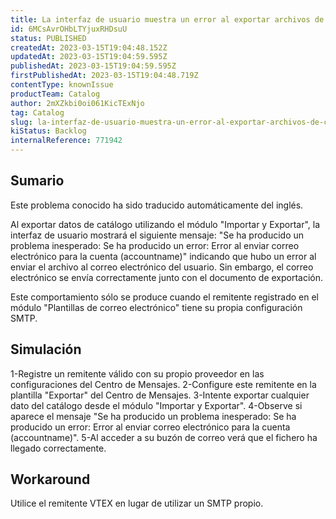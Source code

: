 ```yaml
---
title: La interfaz de usuario muestra un error al exportar archivos de catálogo si el remitente de la plantilla de correo electrónico tiene su propio SMTP.
id: 6MCsAvrOHbLTYjuxRHDsuU
status: PUBLISHED
createdAt: 2023-03-15T19:04:48.152Z
updatedAt: 2023-03-15T19:04:59.595Z
publishedAt: 2023-03-15T19:04:59.595Z
firstPublishedAt: 2023-03-15T19:04:48.719Z
contentType: knownIssue
productTeam: Catalog
author: 2mXZkbi0oi061KicTExNjo
tag: Catalog
slug: la-interfaz-de-usuario-muestra-un-error-al-exportar-archivos-de-catalogo-si-el-remitente-de-la-plantilla-de-correo-electronico-tiene-su-propio-smtp
kiStatus: Backlog
internalReference: 771942
---
```


## Sumario

<div class="alert alert-info">
  <p>Este problema conocido ha sido traducido automáticamente del inglés.</p>
</div>



Al exportar datos de catálogo utilizando el módulo "Importar y Exportar", la interfaz de usuario mostrará el siguiente mensaje: "Se ha producido un problema inesperado: Se ha producido un error: Error al enviar correo electrónico para la cuenta (accountname)" indicando que hubo un error al enviar el archivo al correo electrónico del usuario. Sin embargo, el correo electrónico se envía correctamente junto con el documento de exportación.

Este comportamiento sólo se produce cuando el remitente registrado en el módulo "Plantillas de correo electrónico" tiene su propia configuración SMTP.


##

## Simulación



1-Registre un remitente válido con su propio proveedor en las configuraciones del Centro de Mensajes.
2-Configure este remitente en la plantilla "Exportar" del Centro de Mensajes.
3-Intente exportar cualquier dato del catálogo desde el módulo "Importar y Exportar".
4-Observe si aparece el mensaje "Se ha producido un problema inesperado: Se ha producido un error: Error al enviar correo electrónico para la cuenta (accountname)".
5-Al acceder a su buzón de correo verá que el fichero ha llegado correctamente.



## Workaround



Utilice el remitente VTEX en lugar de utilizar un SMTP propio.





